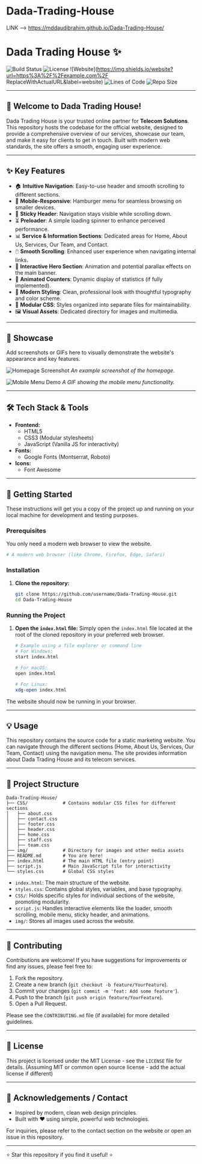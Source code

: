 # Dada-Trading-House

LINK --> https://mddaudibrahim.github.io/Dada-Trading-House/

# Dada Trading House ✨

![Build Status](https://img.shields.io/badge/build-passing-brightgreen.svg) ![License](https://img.shields.io/badge/license-MIT-blue.svg) ![Website](https://img.shields.io/website?url=https%3A%2F%2Fexample.com%2F ReplaceWithActualURL&label=website) ![Lines of Code](https://img.shields.io/tokei/lines/github/username/Dada-Trading-House) ![Repo Size](https://img.shields.io/github/repo-size/username/Dada-Trading-House)

---

## 🚀 Welcome to Dada Trading House!

Dada Trading House is your trusted online partner for **Telecom Solutions**. This repository hosts the codebase for the official website, designed to provide a comprehensive overview of our services, showcase our team, and make it easy for clients to get in touch. Built with modern web standards, the site offers a smooth, engaging user experience.

---

## ✨ Key Features

*   🏠 **Intuitive Navigation**: Easy-to-use header and smooth scrolling to different sections.
*   📱 **Mobile-Responsive**: Hamburger menu for seamless browsing on smaller devices.
*   📌 **Sticky Header**: Navigation stays visible while scrolling down.
*   ⏳ **Preloader**: A simple loading spinner to enhance perceived performance.
*   📊 **Service & Information Sections**: Dedicated areas for Home, About Us, Services, Our Team, and Contact.
*   🖱️ **Smooth Scrolling**: Enhanced user experience when navigating internal links.
*   🌠 **Interactive Hero Section**: Animation and potential parallax effects on the main banner.
*   🔢 **Animated Counters**: Dynamic display of statistics (if fully implemented).
*   🎨 **Modern Styling**: Clean, professional look with thoughtful typography and color scheme.
*   🧩 **Modular CSS**: Styles organized into separate files for maintainability.
*   🖼️ **Visual Assets**: Dedicated directory for images and multimedia.

---

## 📸 Showcase

Add screenshots or GIFs here to visually demonstrate the website's appearance and key features.

![Homepage Screenshot](path/to/screenshot-homepage.png)
*An example screenshot of the homepage.*

![Mobile Menu Demo](path/to/mobile-menu-demo.gif)
*A GIF showing the mobile menu functionality.*

---

## 🛠️ Tech Stack & Tools

*   **Frontend:**
    *   HTML5
    *   CSS3 (Modular stylesheets)
    *   JavaScript (Vanilla JS for interactivity)
*   **Fonts:**
    *   Google Fonts (Montserrat, Roboto)
*   **Icons:**
    *   Font Awesome

---

## 🚀 Getting Started

These instructions will get you a copy of the project up and running on your local machine for development and testing purposes.

### Prerequisites

You only need a modern web browser to view the website.

```bash
# A modern web browser (like Chrome, Firefox, Edge, Safari)
```

### Installation

1.  **Clone the repository:**

    ```bash
    git clone https://github.com/username/Dada-Trading-House.git
    cd Dada-Trading-House
    ```

### Running the Project

1.  **Open the `index.html` file:**
    Simply open the `index.html` file located at the root of the cloned repository in your preferred web browser.

    ```bash
    # Example using a file explorer or command line
    # For Windows:
    start index.html

    # For macOS:
    open index.html

    # For Linux:
    xdg-open index.html
    ```

The website should now be running in your browser.

---

## 💡 Usage

This repository contains the source code for a static marketing website. You can navigate through the different sections (Home, About Us, Services, Our Team, Contact) using the navigation menu. The site provides information about Dada Trading House and its telecom services.

---

## 📁 Project Structure

```
Dada-Trading-House/
├── CSS/             # Contains modular CSS files for different sections
│   ├── about.css
│   ├── contact.css
│   ├── footer.css
│   ├── header.css
│   ├── home.css
│   ├── staff.css
│   ├── team.css
├── img/             # Directory for images and other media assets
├── README.md        # You are here!
├── index.html       # The main HTML file (entry point)
├── script.js        # Main JavaScript file for interactivity
└── styles.css       # Global CSS styles
```

*   `index.html`: The main structure of the website.
*   `styles.css`: Contains global styles, variables, and base typography.
*   `CSS/`: Holds specific styles for individual sections of the website, promoting modularity.
*   `script.js`: Handles interactive elements like the loader, smooth scrolling, mobile menu, sticky header, and animations.
*   `img/`: Stores all images used across the website.

---

## 🙌 Contributing

Contributions are welcome! If you have suggestions for improvements or find any issues, please feel free to:

1.  Fork the repository.
2.  Create a new branch (`git checkout -b feature/YourFeature`).
3.  Commit your changes (`git commit -m 'feat: Add some feature'`).
4.  Push to the branch (`git push origin feature/YourFeature`).
5.  Open a Pull Request.

Please see the `CONTRIBUTING.md` file (if available) for more detailed guidelines.

---

## 📜 License

This project is licensed under the MIT License - see the `LICENSE` file for details. (Assuming MIT or common open source license - add the actual license if different)

---

## 👋 Acknowledgements / Contact

*   Inspired by modern, clean web design principles.
*   Built with ❤️ using simple, powerful web technologies.

For inquiries, please refer to the contact section on the website or open an issue in this repository.

---

⭐️ Star this repository if you find it useful! ⭐
